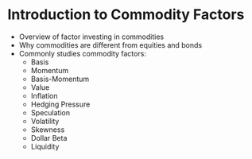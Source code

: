 # Introduction to Commodity Factors

- Overview of factor investing in commodities
- Why commodities are different from equities and bonds
- Commonly studies commodity factors:
    - Basis
    - Momentum
    - Basis-Momentum
    - Value
    - Inflation
    - Hedging Pressure
    - Speculation 
    - Volatility
    - Skewness
    - Dollar Beta
    - Liquidity